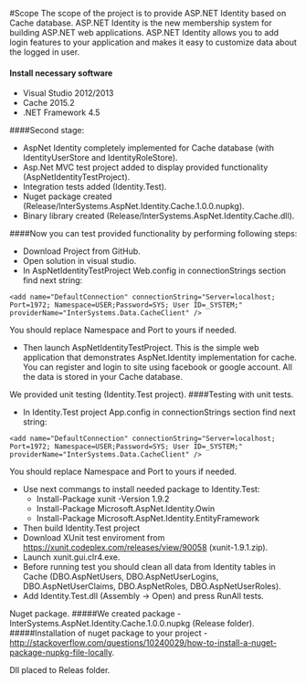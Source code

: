 #Scope
The scope of the project is to provide ASP.NET Identity based on Cache database.
ASP.NET Identity is the new membership system for building ASP.NET web applications. ASP.NET Identity allows you to add login features to your application and makes it easy to customize data about the logged in user.

#### Install necessary software
- Visual Studio 2012/2013
- Cache 2015.2
- .NET Framework 4.5

####Second stage:
- AspNet Identity completely implemented for Cache database (with IdentityUserStore and IdentityRoleStore).
- Asp.Net MVC test project added to display provided functionality (AspNetIdentityTestProject).
- Integration tests added (Identity.Test).
- Nuget package created (Release/InterSystems.AspNet.Identity.Cache.1.0.0.nupkg).
- Binary library created (Release/InterSystems.AspNet.Identity.Cache.dll).

####Now you can test provided functionality by performing following steps:
- Download Project from GitHub.
- Open solution in visual studio.
- In AspNetIdentityTestProject Web.config in connectionStrings section find next string:
```    
<add name="DefaultConnection" connectionString="Server=localhost; Port=1972; Namespace=USER;Password=SYS; User ID=_SYSTEM;" providerName="InterSystems.Data.CacheClient" />
```
You should replace Namespace and Port to yours if needed.
- Then launch AspNetIdentityTestProject. This is the simple web application that demonstrates AspNet.Identity implementation for cache. You can register and login to site using facebook or google account. All the data is stored in your Cache database.

We provided unit testing (Identity.Test project).
####Testing with unit tests.
- In Identity.Test project App.config in connectionStrings section find next string:
```    
<add name="DefaultConnection" connectionString="Server=localhost; Port=1972; Namespace=USER;Password=SYS; User ID=_SYSTEM;" providerName="InterSystems.Data.CacheClient" />
```
You should replace Namespace and Port to yours if needed.
- Use next commangs to install needed package to Identity.Test:
	 - Install-Package xunit -Version 1.9.2
	 - Install-Package Microsoft.AspNet.Identity.Owin
	 - Install-Package Microsoft.AspNet.Identity.EntityFramework
- Then build Identity.Test project
- Download XUnit test enviroment from https://xunit.codeplex.com/releases/view/90058 (xunit-1.9.1.zip).
- Launch xunit.gui.clr4.exe.
- Before running test you should clean all data from Identity tables in Cache (DBO.AspNetUsers, DBO.AspNetUserLogins, DBO.AspNetUserClaims, DBO.AspNetRoles, DBO.AspNetUserRoles).
- Add Identity.Test.dll (Assembly -> Open) and press RunAll tests. 

Nuget package.
#####We created package - InterSystems.AspNet.Identity.Cache.1.0.0.nupkg (Release folder).
#####Installation of nuget package to your project - http://stackoverflow.com/questions/10240029/how-to-install-a-nuget-package-nupkg-file-locally.

Dll placed to Releas folder.
